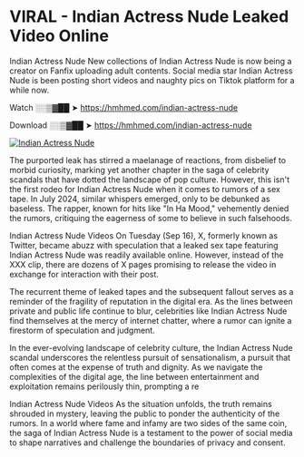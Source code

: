# VIRAL - Indian Actress Nude Leaked Video Online

Indian Actress Nude New collections of Indian Actress Nude is now being a creator on Fanfix uploading adult contents. Social media star Indian Actress Nude is been posting short videos and naughty pics on Tiktok platform for a while now.

Watch ░░▒▓██ ➤ https://hmhmed.com/indian-actress-nude

Download ░░▒▓██ ➤ https://hmhmed.com/indian-actress-nude

[![Indian Actress Nude](https://i.imgur.com/dJHk4Zq.gif)](https://hmhmed.com/indian-actress-nude)

The purported leak has stirred a maelanage of reactions, from disbelief to morbid curiosity, marking yet another chapter in the saga of celebrity scandals that have dotted the landscape of pop culture. However, this isn't the first rodeo for Indian Actress Nude when it comes to rumors of a sex tape. In July 2024, similar whispers emerged, only to be debunked as baseless. The rapper, known for hits like "In Ha Mood," vehemently denied the rumors, critiquing the eagerness of some to believe in such falsehoods.

Indian Actress Nude Videos
On Tuesday (Sep 16), X, formerly known as Twitter, became abuzz with speculation that a leaked sex tape featuring Indian Actress Nude was readily available online. However, instead of the XXX clip, there are dozens of X pages promising to release the video in exchange for interaction with their post.

The recurrent theme of leaked tapes and the subsequent fallout serves as a reminder of the fragility of reputation in the digital era. As the lines between private and public life continue to blur, celebrities like Indian Actress Nude find themselves at the mercy of internet chatter, where a rumor can ignite a firestorm of speculation and judgment.

In the ever-evolving landscape of celebrity culture, the Indian Actress Nude scandal underscores the relentless pursuit of sensationalism, a pursuit that often comes at the expense of truth and dignity. As we navigate the complexities of the digital age, the line between entertainment and exploitation remains perilously thin, prompting a re

Indian Actress Nude Videos
As the situation unfolds, the truth remains shrouded in mystery, leaving the public to ponder the authenticity of the rumors. In a world where fame and infamy are two sides of the same coin, the saga of Indian Actress Nude is a testament to the power of social media to shape narratives and challenge the boundaries of privacy and consent.